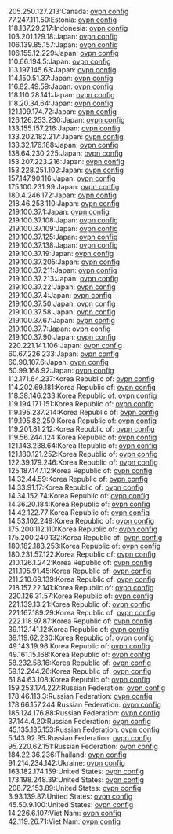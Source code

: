 205.250.127.213:Canada: [ovpn config](vpn/205_250_127_213.ovpn)  
77.247.111.50:Estonia: [ovpn config](vpn/77_247_111_50.ovpn)  
118.137.29.217:Indonesia: [ovpn config](vpn/118_137_29_217.ovpn)  
103.201.129.18:Japan: [ovpn config](vpn/103_201_129_18.ovpn)  
106.139.85.157:Japan: [ovpn config](vpn/106_139_85_157.ovpn)  
106.155.12.229:Japan: [ovpn config](vpn/106_155_12_229.ovpn)  
110.66.194.5:Japan: [ovpn config](vpn/110_66_194_5.ovpn)  
113.197.145.63:Japan: [ovpn config](vpn/113_197_145_63.ovpn)  
114.150.51.37:Japan: [ovpn config](vpn/114_150_51_37.ovpn)  
116.82.49.59:Japan: [ovpn config](vpn/116_82_49_59.ovpn)  
118.110.28.141:Japan: [ovpn config](vpn/118_110_28_141.ovpn)  
118.20.34.64:Japan: [ovpn config](vpn/118_20_34_64.ovpn)  
121.109.174.72:Japan: [ovpn config](vpn/121_109_174_72.ovpn)  
126.126.253.230:Japan: [ovpn config](vpn/126_126_253_230.ovpn)  
133.155.157.216:Japan: [ovpn config](vpn/133_155_157_216.ovpn)  
133.202.182.217:Japan: [ovpn config](vpn/133_202_182_217.ovpn)  
133.32.176.188:Japan: [ovpn config](vpn/133_32_176_188.ovpn)  
138.64.230.225:Japan: [ovpn config](vpn/138_64_230_225.ovpn)  
153.207.223.216:Japan: [ovpn config](vpn/153_207_223_216.ovpn)  
153.228.251.102:Japan: [ovpn config](vpn/153_228_251_102.ovpn)  
157.147.90.116:Japan: [ovpn config](vpn/157_147_90_116.ovpn)  
175.100.231.99:Japan: [ovpn config](vpn/175_100_231_99.ovpn)  
180.4.246.172:Japan: [ovpn config](vpn/180_4_246_172.ovpn)  
218.46.253.110:Japan: [ovpn config](vpn/218_46_253_110.ovpn)  
219.100.37.1:Japan: [ovpn config](vpn/219_100_37_1.ovpn)  
219.100.37.108:Japan: [ovpn config](vpn/219_100_37_108.ovpn)  
219.100.37.109:Japan: [ovpn config](vpn/219_100_37_109.ovpn)  
219.100.37.125:Japan: [ovpn config](vpn/219_100_37_125.ovpn)  
219.100.37.138:Japan: [ovpn config](vpn/219_100_37_138.ovpn)  
219.100.37.19:Japan: [ovpn config](vpn/219_100_37_19.ovpn)  
219.100.37.205:Japan: [ovpn config](vpn/219_100_37_205.ovpn)  
219.100.37.211:Japan: [ovpn config](vpn/219_100_37_211.ovpn)  
219.100.37.213:Japan: [ovpn config](vpn/219_100_37_213.ovpn)  
219.100.37.22:Japan: [ovpn config](vpn/219_100_37_22.ovpn)  
219.100.37.4:Japan: [ovpn config](vpn/219_100_37_4.ovpn)  
219.100.37.50:Japan: [ovpn config](vpn/219_100_37_50.ovpn)  
219.100.37.58:Japan: [ovpn config](vpn/219_100_37_58.ovpn)  
219.100.37.67:Japan: [ovpn config](vpn/219_100_37_67.ovpn)  
219.100.37.7:Japan: [ovpn config](vpn/219_100_37_7.ovpn)  
219.100.37.90:Japan: [ovpn config](vpn/219_100_37_90.ovpn)  
220.221.141.106:Japan: [ovpn config](vpn/220_221_141_106.ovpn)  
60.67.226.233:Japan: [ovpn config](vpn/60_67_226_233.ovpn)  
60.90.107.6:Japan: [ovpn config](vpn/60_90_107_6.ovpn)  
60.99.168.92:Japan: [ovpn config](vpn/60_99_168_92.ovpn)  
112.171.64.237:Korea Republic of: [ovpn config](vpn/112_171_64_237.ovpn)  
114.202.69.181:Korea Republic of: [ovpn config](vpn/114_202_69_181.ovpn)  
118.38.146.233:Korea Republic of: [ovpn config](vpn/118_38_146_233.ovpn)  
119.194.171.151:Korea Republic of: [ovpn config](vpn/119_194_171_151.ovpn)  
119.195.237.214:Korea Republic of: [ovpn config](vpn/119_195_237_214.ovpn)  
119.195.82.250:Korea Republic of: [ovpn config](vpn/119_195_82_250.ovpn)  
119.201.81.212:Korea Republic of: [ovpn config](vpn/119_201_81_212.ovpn)  
119.56.244.124:Korea Republic of: [ovpn config](vpn/119_56_244_124.ovpn)  
121.143.238.64:Korea Republic of: [ovpn config](vpn/121_143_238_64.ovpn)  
121.180.121.252:Korea Republic of: [ovpn config](vpn/121_180_121_252.ovpn)  
122.39.179.246:Korea Republic of: [ovpn config](vpn/122_39_179_246.ovpn)  
125.187.147.12:Korea Republic of: [ovpn config](vpn/125_187_147_12.ovpn)  
14.32.44.59:Korea Republic of: [ovpn config](vpn/14_32_44_59.ovpn)  
14.33.91.17:Korea Republic of: [ovpn config](vpn/14_33_91_17.ovpn)  
14.34.152.74:Korea Republic of: [ovpn config](vpn/14_34_152_74.ovpn)  
14.36.20.184:Korea Republic of: [ovpn config](vpn/14_36_20_184.ovpn)  
14.42.122.77:Korea Republic of: [ovpn config](vpn/14_42_122_77.ovpn)  
14.53.102.249:Korea Republic of: [ovpn config](vpn/14_53_102_249.ovpn)  
175.200.112.110:Korea Republic of: [ovpn config](vpn/175_200_112_110.ovpn)  
175.200.240.132:Korea Republic of: [ovpn config](vpn/175_200_240_132.ovpn)  
180.182.183.253:Korea Republic of: [ovpn config](vpn/180_182_183_253.ovpn)  
180.231.57.122:Korea Republic of: [ovpn config](vpn/180_231_57_122.ovpn)  
210.126.1.242:Korea Republic of: [ovpn config](vpn/210_126_1_242.ovpn)  
211.195.91.45:Korea Republic of: [ovpn config](vpn/211_195_91_45.ovpn)  
211.210.69.139:Korea Republic of: [ovpn config](vpn/211_210_69_139.ovpn)  
218.157.22.141:Korea Republic of: [ovpn config](vpn/218_157_22_141.ovpn)  
220.126.31.57:Korea Republic of: [ovpn config](vpn/220_126_31_57.ovpn)  
221.139.13.21:Korea Republic of: [ovpn config](vpn/221_139_13_21.ovpn)  
221.167.189.29:Korea Republic of: [ovpn config](vpn/221_167_189_29.ovpn)  
222.118.97.87:Korea Republic of: [ovpn config](vpn/222_118_97_87.ovpn)  
39.112.141.12:Korea Republic of: [ovpn config](vpn/39_112_141_12.ovpn)  
39.119.62.230:Korea Republic of: [ovpn config](vpn/39_119_62_230.ovpn)  
49.143.19.96:Korea Republic of: [ovpn config](vpn/49_143_19_96.ovpn)  
49.161.15.168:Korea Republic of: [ovpn config](vpn/49_161_15_168.ovpn)  
58.232.58.16:Korea Republic of: [ovpn config](vpn/58_232_58_16.ovpn)  
59.12.244.26:Korea Republic of: [ovpn config](vpn/59_12_244_26.ovpn)  
61.84.63.108:Korea Republic of: [ovpn config](vpn/61_84_63_108.ovpn)  
159.253.174.227:Russian Federation: [ovpn config](vpn/159_253_174_227.ovpn)  
178.46.113.3:Russian Federation: [ovpn config](vpn/178_46_113_3.ovpn)  
178.66.157.244:Russian Federation: [ovpn config](vpn/178_66_157_244.ovpn)  
185.124.176.88:Russian Federation: [ovpn config](vpn/185_124_176_88.ovpn)  
37.144.4.20:Russian Federation: [ovpn config](vpn/37_144_4_20.ovpn)  
45.135.135.153:Russian Federation: [ovpn config](vpn/45_135_135_153.ovpn)  
5.143.92.95:Russian Federation: [ovpn config](vpn/5_143_92_95.ovpn)  
95.220.62.151:Russian Federation: [ovpn config](vpn/95_220_62_151.ovpn)  
184.22.36.236:Thailand: [ovpn config](vpn/184_22_36_236.ovpn)  
91.214.234.142:Ukraine: [ovpn config](vpn/91_214_234_142.ovpn)  
163.182.174.159:United States: [ovpn config](vpn/163_182_174_159.ovpn)  
173.198.248.39:United States: [ovpn config](vpn/173_198_248_39.ovpn)  
208.72.153.89:United States: [ovpn config](vpn/208_72_153_89.ovpn)  
3.93.139.87:United States: [ovpn config](vpn/3_93_139_87.ovpn)  
45.50.9.100:United States: [ovpn config](vpn/45_50_9_100.ovpn)  
14.226.6.107:Viet Nam: [ovpn config](vpn/14_226_6_107.ovpn)  
42.119.26.71:Viet Nam: [ovpn config](vpn/42_119_26_71.ovpn)  

